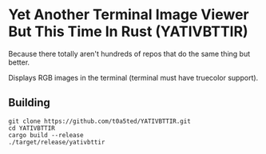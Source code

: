 # Yet Another Terminal Image Viewer But This Time In Rust (YATIVBTTIR)

Because there totally aren't hundreds of repos that do the same thing but better.

Displays RGB images in the terminal (terminal must have truecolor support).

## Building

```
git clone https://github.com/t0a5ted/YATIVBTTIR.git
cd YATIVBTTIR
cargo build --release
./target/release/yativbttir
```

